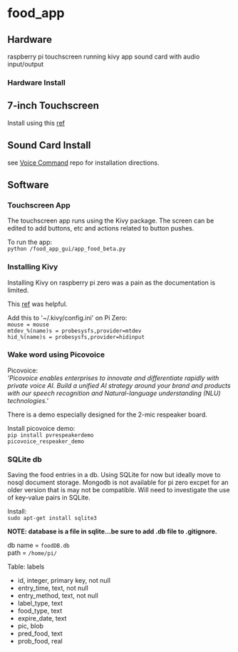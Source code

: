 # food_app


## Hardware
raspberry pi
touchscreen running kivy app
sound card with audio input/output

### Hardware Install
## 7-inch Touchscreen  
Install using this [ref](http://www.lcdwiki.com/7inch_HDMI_Display-C#Step_3.2C_Drive_the_5inch_HDMI_Display-B_with_the_Raspberry_Pi)  

## Sound Card Install 
see [Voice Command](https://github.com/ttompk/voice_command) repo for installation directions.  


## Software

### Touchscreen App
The touchscreen app runs using the Kivy package.  The screen can be edited to add buttons, etc and actions related to button pushes.   
  
To run the app:  
`python /food_app_gui/app_food_beta.py`  


### Installing Kivy
Installing Kivy on raspberry pi zero was a pain as the documentation is limited.  

This [ref](http://mattrichardson.com/kivy-gpio-raspberry-pi-touch/index.html) was helpful.  

Add this to '~/.kivy/config.ini' on Pi Zero:   
`mouse = mouse`  
`mtdev_%(name)s = probesysfs,provider=mtdev`  
`hid_%(name)s = probesysfs,provider=hidinput`  


### Wake word using Picovoice  
Picovoice:  
_'Picovoice enables enterprises to innovate and differentiate rapidly with private voice AI. Build a unified AI strategy around your brand and products with our speech recognition and Natural-language understanding (NLU) technologies.'_  

There is a demo especially designed for the 2-mic respeaker board.  

Install picovoice demo:  
`pip install pvrespeakerdemo`  
`picovoice_respeaker_demo`  


### SQLite db
Saving the food entries in a db. Using SQLite for now but ideally move to nosql document storage. Mongodb is not available for pi zero excpet for an older version that is may not be compatible. Will need to investigate the use of key-value pairs in SQLite.  

Install:  
`sudo apt-get install sqlite3`  

__NOTE: database is a file in sqlite...be sure to add .db file to .gitignore.__  

db name =  `foodDB.db`  
path =     `/home/pi/`  

Table: labels  
* id, integer, primary key, not null  
* entry_time, text, not null  
* entry_method, text, not null   
* label_type, text  
* food_type, text  
* expire_date, text  
* pic, blob  
* pred_food, text  
* prob_food, real  
